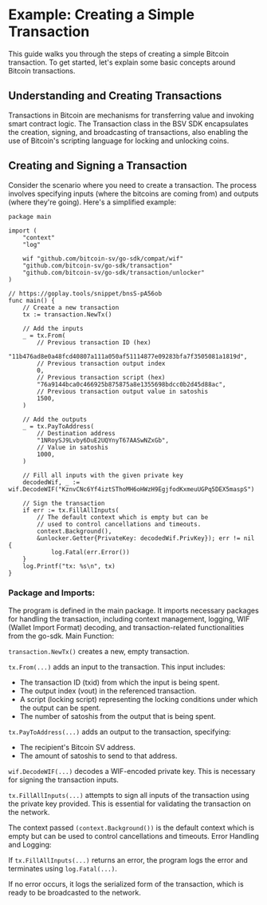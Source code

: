 # Example: Creating a Simple Transaction
This guide walks you through the steps of creating a simple Bitcoin transaction. To get started, let's explain some basic concepts around Bitcoin transactions.

## Understanding and Creating Transactions
Transactions in Bitcoin are mechanisms for transferring value and invoking smart contract logic. The Transaction class in the BSV SDK encapsulates the creation, signing, and broadcasting of transactions, also enabling the use of Bitcoin's scripting language for locking and unlocking coins.

## Creating and Signing a Transaction
Consider the scenario where you need to create a transaction. The process involves specifying inputs (where the bitcoins are coming from) and outputs (where they're going). Here's a simplified example:

```
package main

import (
	"context"
	"log"

	wif "github.com/bitcoin-sv/go-sdk/compat/wif"
	"github.com/bitcoin-sv/go-sdk/transaction"
	"github.com/bitcoin-sv/go-sdk/transaction/unlocker"
)

// https://goplay.tools/snippet/bnsS-pA56ob
func main() {
	// Create a new transaction
	tx := transaction.NewTx()

	// Add the inputs
	_ = tx.From(
		// Previous transaction ID (hex)
		"11b476ad8e0a48fcd40807a111a050af51114877e09283bfa7f3505081a1819d",
		// Previous transaction output index
		0,
		// Previous transaction script (hex)
		"76a9144bca0c466925b875875a8e1355698bdcc0b2d45d88ac",
		// Previous transaction output value in satoshis
		1500,
	)

	// Add the outputs
	_ = tx.PayToAddress(
		// Destination address
		"1NRoySJ9Lvby6DuE2UQYnyT67AASwNZxGb",
		// Value in satoshis
		1000,
	)

	// Fill all inputs with the given private key
	decodedWif, _ := wif.DecodeWIF("KznvCNc6Yf4iztSThoMH6oHWzH9EgjfodKxmeuUGPq5DEX5maspS")

	// Sign the transaction
	if err := tx.FillAllInputs(
		// The default context which is empty but can be 
		// used to control cancellations and timeouts.
		context.Background(), 
		&unlocker.Getter{PrivateKey: decodedWif.PrivKey}); err != nil {
			log.Fatal(err.Error())
	}
	log.Printf("tx: %s\n", tx)
}

```

### Package and Imports:

The program is defined in the main package.
It imports necessary packages for handling the transaction, including context management, logging, WIF (Wallet Import Format) decoding, and transaction-related functionalities from the go-sdk.
Main Function:

`transaction.NewTx()` creates a new, empty transaction.

`tx.From(...)` adds an input to the transaction. This input includes:

- The transaction ID (txid) from which the input is being spent.
- The output index (vout) in the referenced transaction.
- A script (locking script) representing the locking conditions under which the output can be spent.
- The number of satoshis from the output that is being spent.

`tx.PayToAddress(...)` adds an output to the transaction, specifying:

- The recipient's Bitcoin SV address.
- The amount of satoshis to send to that address.

`wif.DecodeWIF(...)` decodes a WIF-encoded private key. This is necessary for signing the transaction inputs.

`tx.FillAllInputs(...)` attempts to sign all inputs of the transaction using the private key provided. This is essential for validating the transaction on the network.

The context passed `(context.Background())` is the default context which is empty but can be used to control cancellations and timeouts.
Error Handling and Logging:

If `tx.FillAllInputs(...)` returns an error, the program logs the error and terminates using `log.Fatal(...)`.

If no error occurs, it logs the serialized form of the transaction, which is ready to be broadcasted to the network.
